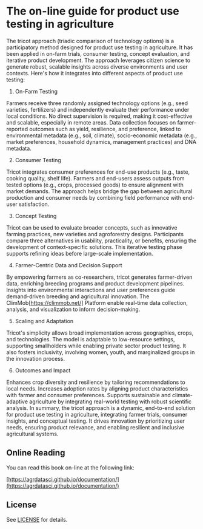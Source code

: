 # The on-line guide for product use testing in agriculture

The tricot approach (triadic comparison of technology options) is a participatory method designed for product use testing in agriculture. It has been applied in on-farm trials, consumer testing, concept evaluation, and iterative product development. The approach leverages citizen science to generate robust, scalable insights across diverse environments and user contexts. Here's how it integrates into different aspects of product use testing:

1. On-Farm Testing

Farmers receive three randomly assigned technology options (e.g., seed varieties, fertilizers) and independently evaluate their performance under local conditions. No direct supervision is required, making it cost-effective and scalable, especially in remote areas. Data collection focuses on farmer-reported outcomes such as yield, resilience, and preference, linked to environmental metadata (e.g., soil, climate), socio-economic metadata (e.g., market preferences, household dynamics, management practices) and DNA metadata.

2. Consumer Testing

Tricot integrates consumer preferences for end-use products (e.g., taste, cooking quality, shelf life). Farmers and end-users assess outputs from tested options (e.g., crops, processed goods) to ensure alignment with market demands. The approach helps bridge the gap between agricultural production and consumer needs by combining field performance with end-user satisfaction.

3. Concept Testing

Tricot can be used to evaluate broader concepts, such as innovative farming practices, new varieties and agroforestry designs. Participants compare three alternatives in usability, practicality, or benefits, ensuring the development of context-specific solutions. This iterative testing phase supports refining ideas before large-scale implementation.

4. Farmer-Centric Data and Decision Support

By empowering farmers as co-researchers, tricot generates farmer-driven data, enriching breeding programs and product development pipelines. Insights into environmental interactions and user preferences guide demand-driven breeding and agricultural innovation. The ClimMob[https://climmob.net/] Platform enable real-time data collection, analysis, and visualization to inform decision-making.

5. Scaling and Adaptation

Tricot's simplicity allows broad implementation across geographies, crops, and technologies. The model is adaptable to low-resource settings, supporting smallholders while enabling private sector product testing. It also fosters inclusivity, involving women, youth, and marginalized groups in the innovation process.

6. Outcomes and Impact

Enhances crop diversity and resilience by tailoring recommendations to local needs. Increases adoption rates by aligning product characteristics with farmer and consumer preferences. Supports sustainable and climate-adaptive agriculture by integrating real-world testing with robust scientific analysis. In summary, the tricot approach is a dynamic, end-to-end solution for product use testing in agriculture, integrating farmer trials, consumer insights, and conceptual testing. It drives innovation by prioritizing user needs, ensuring product relevance, and enabling resilient and inclusive agricultural systems.

## Online Reading

You can read this book on-line at the following link:

[https://agrdatasci.github.io/documentation/](https://agrdatasci.github.io/documentation/)

## License
See [LICENSE](./LICENSE) for details.
